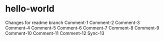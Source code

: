 # hello-world
Changes for readme branch
Comment-1
Comment-2
Comment-3
Comment-4
Comment-5
Comment-6
Comment-7
Comment-8
Comment-9
Comment-10
Comment-11
Comment-12
Sync-13
